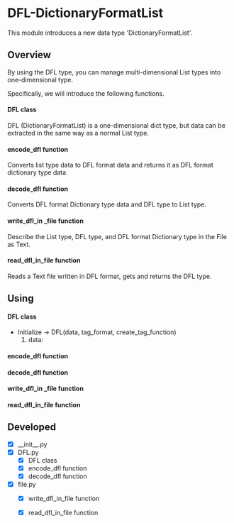 # DFL-DictionaryFormatList
This module introduces a new data type 'DictionaryFormatList'.


## Overview
By using the DFL type, you can manage multi-dimensional List types into one-dimensional type.

Specifically, we will introduce the following functions.

#### DFL class
DFL (DictionaryFormatList) is a one-dimensional dict type, but data can be extracted in the same way as a normal List type.

#### encode_dfl function
Converts list type data to DFL format data and returns it as DFL format dictionary type data.

#### decode_dfl function
Converts DFL format Dictionary type data and DFL type to List type.

#### write_dfl_in _file function
Describe the List type, DFL type, and DFL format Dictionary type in the File as Text.

#### read_dfl_in_file function
Reads a Text file written in DFL format, gets and returns the DFL type.

## Using

#### DFL class
- Initialize -> DFL(data, tag_format, create_tag_function)
  1. data: 


#### encode_dfl function

#### decode_dfl function

#### write_dfl_in _file function

#### read_dfl_in_file function


## Developed
- [x] \_\_init__.py
- [x] DFL.py
  - [x] DFL class
  - [x] encode_dfl function
  - [x] decode_dfl function
- [x] file.py
  - [x] write_dfl_in_file function
  - [x] read_dfl_in_file function

